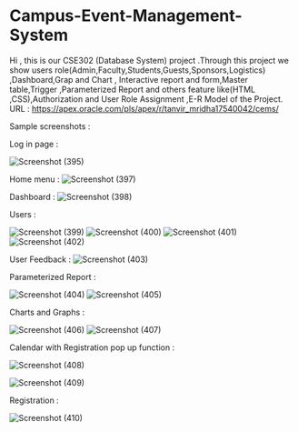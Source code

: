 # Campus-Event-Management-System
Hi , this is our CSE302 (Database System) project .Through this project we show users role(Admin,Faculty,Students,Guests,Sponsors,Logistics) ,Dashboard,Grap and Chart , Interactive report and form,Master table,Trigger ,Parameterized Report and others feature like(HTML ,CSS),Authorization and User Role Assignment ,E-R Model of the Project.
URL : https://apex.oracle.com/pls/apex/r/tanvir_mridha17540042/cems/

Sample screenshots :

Log in page :

![Screenshot (395)](https://github.com/SifatSwapnil2022/Campus-Event-Management-System/assets/103960510/c9e1847c-1b2e-4bd5-a8c5-4dc626ddcd90)

Home menu :
![Screenshot (397)](https://github.com/SifatSwapnil2022/Campus-Event-Management-System/assets/103960510/b9d4357c-e32d-4caa-8f8b-90e27e8aa34e)

Dashboard :
![Screenshot (398)](https://github.com/SifatSwapnil2022/Campus-Event-Management-System/assets/103960510/5ccf4909-ec6e-44fc-b18f-7fb6fd914c50)

Users :

![Screenshot (399)](https://github.com/SifatSwapnil2022/Campus-Event-Management-System/assets/103960510/60e88bf4-102c-4c6b-809e-938a955445a1)
![Screenshot (400)](https://github.com/SifatSwapnil2022/Campus-Event-Management-System/assets/103960510/55194c36-4daa-4ae5-b65d-d7c0456bd40c)
![Screenshot (401)](https://github.com/SifatSwapnil2022/Campus-Event-Management-System/assets/103960510/7958d034-bf27-4ae1-9ea2-6f5c09fb9ef7)
![Screenshot (402)](https://github.com/SifatSwapnil2022/Campus-Event-Management-System/assets/103960510/281d71c4-f57d-43cb-99c0-120d38141355)

User Feedback :
![Screenshot (403)](https://github.com/SifatSwapnil2022/Campus-Event-Management-System/assets/103960510/f4d3e75e-87f8-46cb-b402-54bf161115af)

Parameterized Report :

![Screenshot (404)](https://github.com/SifatSwapnil2022/Campus-Event-Management-System/assets/103960510/c6bb92cc-b371-4cf1-b837-e158548c1c72)
![Screenshot (405)](https://github.com/SifatSwapnil2022/Campus-Event-Management-System/assets/103960510/550ab494-53e7-4bf0-a169-53b9ea972d19)

Charts and Graphs :

![Screenshot (406)](https://github.com/SifatSwapnil2022/Campus-Event-Management-System/assets/103960510/1eab9ff2-7d47-40aa-a820-3ee59c63436b)
![Screenshot (407)](https://github.com/SifatSwapnil2022/Campus-Event-Management-System/assets/103960510/60556ee5-1acf-4df7-a494-c44de6739c67)

Calendar with Registration pop up function : 

![Screenshot (408)](https://github.com/SifatSwapnil2022/Campus-Event-Management-System/assets/103960510/7aa24cdc-2e40-4b5a-88a8-fbc0996b21b1)

![Screenshot (409)](https://github.com/SifatSwapnil2022/Campus-Event-Management-System/assets/103960510/6fbde899-0e7d-49ea-910b-091adcc03ce3)

Registration :

![Screenshot (410)](https://github.com/SifatSwapnil2022/Campus-Event-Management-System/assets/103960510/71a6781b-914c-411b-92e8-7e5fefad5199)






